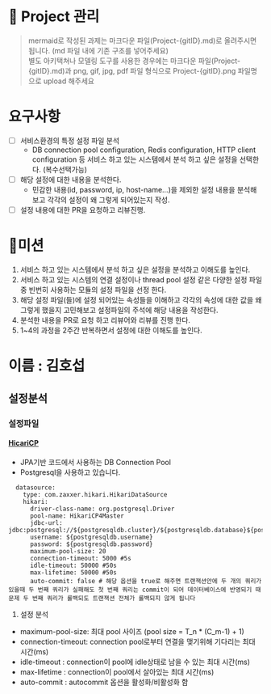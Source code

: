 # 🚀 Project 관리

> mermaid로 작성된 과제는 마크다운 파일(Project-{gitID}.md)로 올려주시면 됩니다. (md 파일 내에 기존 구조를 넣어주세요) <br>
> 별도 아키택쳐나 모델링 도구를 사용한 경우에는 마크다운 파일(Project-{gitID}.md)과 png, gif, jpg, pdf 파일 형식으로 Project-{gitID}.png 파일명으로 upload 해주세요

# 요구사항

-   [ ] 서비스환경의 특정 설정 파일 분석
    -   DB connection pool configuration, Redis configuration, HTTP client configuration 등 서비스 하고 있는 시스템에서 분석 하고 싶은 설정을 선택한다. (복수선택가능)
-   [ ] 해당 설정에 대한 내용을 분석한다.
    -   민감한 내용(id, password, ip, host-name...)을 제외한 설정 내용을 분석해보고 각각의 설정이 왜 그렇게 되어있는지 작성.
-   [ ] 설정 내용에 대한 PR을 요청하고 리뷰진행.

# 🚀미션

1.  서비스 하고 있는 시스템에서 분석 하고 싶은 설정을 분석하고 이해도를 높인다.
2.  서비스 하고 있는 시스템의 연결 설정이나 thread pool 설정 같은 다양한 설정 파일 중 빈번히 사용하는 모듈의 설정 파일을 선정 한다.
3.  해당 설정 파일(들)에 설정 되어있는 속성들을 이해하고 각각의 속성에 대한 값을 왜 그렇게 했을지 고민해보고 설정파일의 주석에 해당 내용을 작성한다.
4.  분석한 내용을 PR로 요청 하고 리뷰어와 리뷰를 진행 한다.
5.  1~4의 과정을 2주간 반복하면서 설정에 대한 이해도를 높인다.

# 이름 : 김호섭

## 설정분석

### 설정파일

#### [HicariCP](https://github.com/brettwooldridge/HikariCP)

-   JPA기반 코드에서 사용하는 DB Connection Pool
-   Postgresql을 사용하고 있습니다.

```
  datasource:
    type: com.zaxxer.hikari.HikariDataSource
    hikari:
      driver-class-name: org.postgresql.Driver
      pool-name: HikariCP4Master
      jdbc-url: jdbc:postgresql://${postgresqldb.cluster}/${postgresqldb.database}${postgresqldb.option}
      username: ${postgresqldb.username}
      password: ${postgresqldb.password}
      maximum-pool-size: 20
      connection-timeout: 5000 #5s
      idle-timeout: 50000 #50s
      max-lifetime: 50000 #50s
      auto-commit: false # 해당 옵션을 true로 해주면 트랜잭션안에 두 개의 쿼리가 있을때 두 번째 쿼리가 실패해도 첫 번째 쿼리는 commit이 되어 데이터베이스에 반영되기 때문제 두 번째 쿼리가 롤백되도 트랜잭션 전체가 롤백되지 않게 됩니다
```

1. 설정 분석

-   maximum-pool-size: 최대 pool 사이즈 (pool size = T_n \* (C_m-1) + 1)
-   connection-timeout: connection pool로부터 연결을 맺기위해 기다리는 최대 시간(ms)
-   idle-timeout : connection이 pool에 idle상태로 남을 수 있는 최대 시간(ms)
-   max-lifetime : connection이 pool에서 살아있는 최대 시간(ms)
-   auto-commit : autocommit 옵션을 활성화/비활성화 함

